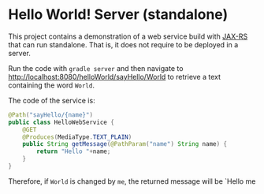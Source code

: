# Hello World! Server (standalone)
This project contains a demonstration of a web service build with [JAX-RS](http://docs.oracle.com/javaee/6/tutorial/doc/giepu.html) 
that can run standalone. That is, it does not require to be deployed in a server.

Run the code with ```gradle server``` and then navigate to [http://localhost:8080/helloWorld/sayHello/World](http://localhost:8080/helloWorld/sayHello/World) to 
retrieve a text containing the word `World`. 

The code of the service is:
```java
@Path("sayHello/{name}")
public class HelloWebService {
	@GET
	@Produces(MediaType.TEXT_PLAIN)
	public String getMessage(@PathParam("name") String name) {
		return "Hello "+name;
	}
}
```

Therefore, if `World` is changed by `me`, the returned message will be `Hello me
